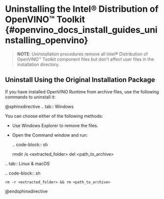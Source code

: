 # Uninstalling the Intel® Distribution of OpenVINO™ Toolkit {#openvino_docs_install_guides_uninstalling_openvino}

> **NOTE**: Uninstallation procedures remove all Intel® Distribution of OpenVINO™ Toolkit component files but don't affect user files in the installation directory.

## Uninstall Using the Original Installation Package

If you have installed OpenVINO Runtime from archive files, use the following commands to uninstall it:

@sphinxdirective
.. tab:: Windows

  You can choose either of the following methods:

  * Use Windows Explorer to remove the files.
  * Open the Command window and run:

     .. code-block:: sh
  
       rmdir /s <extracted_folder>
       del <path_to_archive>

    
.. tab:: Linux & macOS
  
  .. code-block:: sh
  
    rm -r <extracted_folder> && rm <path_to_archive>

@endsphinxdirective


